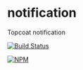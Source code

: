 notification
============

Topcoat notification

[![Build Status](https://travis-ci.org/topcoat/notification.png?branch=master)](https://travis-ci.org/topcoat/notification)

[![NPM](https://nodei.co/npm/topcoat-notification.png)](https://nodei.co/npm/topcoat-notification/)
